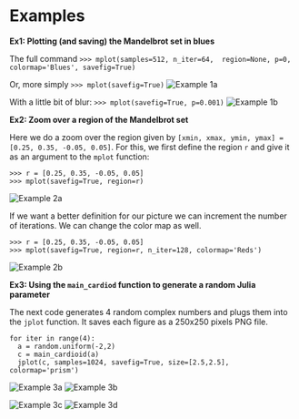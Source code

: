 # Examples

**Ex1: Plotting (and saving) the Mandelbrot set in blues**

The full command
``>>> mplot(samples=512, n_iter=64,  region=None, p=0, colormap='Blues', savefig=True)``

Or, more simply
``>>> mplot(savefig=True)``
![Example 1a](https://i.imgsafe.org/0d52c6399a.png)

With a little bit of blur:
``>>> mplot(savefig=True, p=0.001)``
![Example 1b](https://i.imgsafe.org/0d5301b825.png)

**Ex2: Zoom over a region of the Mandelbrot set**

Here we do a zoom over the region given by ``[xmin, xmax, ymin, ymax] = [0.25, 0.35, -0.05, 0.05]``.
For this, we first define the region ``r`` and give it as an argument to the ``mplot`` function:

```
>>> r = [0.25, 0.35, -0.05, 0.05]
>>> mplot(savefig=True, region=r)
```
![Example 2a](https://i.imgsafe.org/0d5304543a.png)

If we want a better definition for our picture we can increment the number of iterations. We can 
change the color map as well.

```
>>> r = [0.25, 0.35, -0.05, 0.05]
>>> mplot(savefig=True, region=r, n_iter=128, colormap='Reds')
```
![Example 2b](https://i.imgsafe.org/0d531261c8.png)

**Ex3: Using the ``main_cardiod`` function to generate a random Julia parameter**

The next code generates 4 random complex numbers and plugs them into the ``jplot`` function. 
It saves each figure as a 250x250 pixels PNG file.

```
for iter in range(4):
  a = random.uniform(-2,2)
  c = main_cardioid(a)
  jplot(c, samples=1024, savefig=True, size=[2.5,2.5], colormap='prism')
```
![Example 3a](https://i.imgsafe.org/0db1989d4c.png) ![Example 3b](https://i.imgsafe.org/0db19e95e3.png)

![Example 3c](https://i.imgsafe.org/0db1a99792.png) ![Example 3d](https://i.imgsafe.org/0db1b82f89.png)

